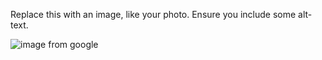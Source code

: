 Replace this with an image, like your photo. Ensure you include some alt-text.

![image from google](https://user-images.githubusercontent.com/83391137/117253561-9d4e5680-ae47-11eb-8300-32aff266cde3.png)


